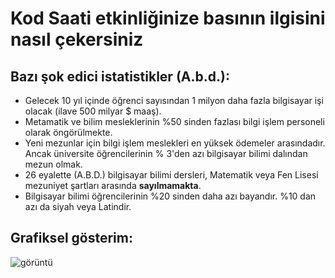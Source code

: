 

# Kod Saati etkinliğinize basının ilgisini nasıl çekersiniz

## Bazı şok edici istatistikler (A.b.d.):

  * Gelecek 10 yıl içinde öğrenci sayısından 1 milyon daha fazla bilgisayar işi olacak (ilave 500 milyar $ maaş).
  * Metamatik ve bilim mesleklerinin %50 sinden fazlası bilgi işlem personeli olarak öngörülmekte. 
  * Yeni mezunlar için bilgi işlem meslekleri en yüksek ödemeler arasındadır. Ancak üniversite öğrencilerinin % 3'den azı bilgisayar bilimi dalından mezun olmak.
  * 26 eyalette (A.B.D.) bilgisayar bilimi dersleri, Matematik veya Fen Lisesi mezuniyet şartları arasında **sayılmamakta**. 
  * Bilgisayar bilimi öğrencilerinin %20 sinden daha azı bayandır. %10 dan azı da siyah veya Latindir.

## Grafiksel gösterim:

![görüntü](http://code.org/images/fit-8000/Code.org_infographic.png)